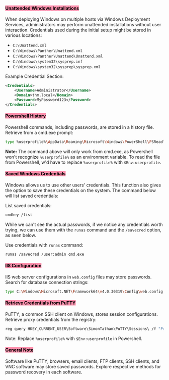 #### <mark style="background: #FF5582A6;">Unattended Windows Installations</mark>

When deploying Windows on multiple hosts via Windows Deployment Services, administrators may perform unattended installations without user interaction. Credentials used during the initial setup might be stored in various locations:

- `C:\Unattend.xml`
- `C:\Windows\Panther\Unattend.xml`
- `C:\Windows\Panther\Unattend\Unattend.xml`
- `C:\Windows\system32\sysprep.inf`
- `C:\Windows\system32\sysprep\sysprep.xml`

Example Credential Section:

```xml
<Credentials>
    <Username>Administrator</Username>
    <Domain>thm.local</Domain>
    <Password>MyPassword123</Password>
</Credentials>
```

#### <mark style="background: #FF5582A6;">Powershell History</mark>

Powershell commands, including passwords, are stored in a history file. Retrieve from a cmd.exe prompt:

```bash
type %userprofile%\AppData\Roaming\Microsoft\Windows\PowerShell\PSReadline\ConsoleHost_history.txt
```

**Note:** The command above will only work from cmd.exe, as Powershell won't recognize `%userprofile%` as an environment variable. To read the file from Powershell, w'd have to replace `%userprofile%` with `$Env:userprofile`.
#### <mark style="background: #FF5582A6;">Saved Windows Credentials</mark>

Windows allows us to use other users' credentials. This function also gives the option to save these credentials on the system. The command below will list saved credentials:

List saved credentials:

```bash
cmdkey /list
```

While we can't see the actual passwords, if we notice any credentials worth trying, we can use them with the `runas` command and the `/savecred` option, as seen below.

Use credentials with `runas` command:

```bash
runas /savecred /user:admin cmd.exe
```

#### <mark style="background: #FF5582A6;">IIS Configuration</mark>

IIS web server configurations in `web.config` files may store passwords. Search for database connection strings:

```bash
type C:\Windows\Microsoft.NET\Framework64\v4.0.30319\Config\web.config | findstr connectionString
```

#### <mark style="background: #FF5582A6;">Retrieve Credentials from PuTTY</mark>

PuTTY, a common SSH client on Windows, stores session configurations. Retrieve proxy credentials from the registry:

```bash
reg query HKEY_CURRENT_USER\Software\SimonTatham\PuTTY\Sessions\ /f "Proxy" /s
```

Note: Replace `%userprofile%` with `$Env:userprofile` in Powershell.

#### <mark style="background: #FF5582A6;">General Note</mark>

Software like PuTTY, browsers, email clients, FTP clients, SSH clients, and VNC software may store saved passwords. Explore respective methods for password recovery in each software.